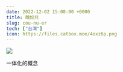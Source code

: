```yaml
---
date: 2022-12-02 15:08:00 +0000
title: 醜奴兒
slug: cou-nu-er
tech: ["台湾"]
icon: https://files.catbox.moe/4oxz6p.png
---
```


![](https://files.catbox.moe/5zsk1x.png)

一体化的概念
